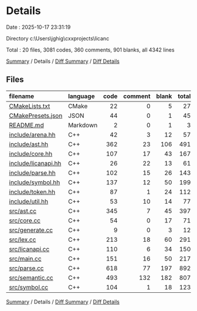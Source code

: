 # Details

Date : 2025-10-17 23:31:19

Directory c:\\Users\\jghig\\cxxprojects\\licanc

Total : 20 files,  3081 codes, 360 comments, 901 blanks, all 4342 lines

[Summary](results.md) / Details / [Diff Summary](diff.md) / [Diff Details](diff-details.md)

## Files
| filename | language | code | comment | blank | total |
| :--- | :--- | ---: | ---: | ---: | ---: |
| [CMakeLists.txt](/CMakeLists.txt) | CMake | 22 | 0 | 5 | 27 |
| [CMakePresets.json](/CMakePresets.json) | JSON | 44 | 0 | 1 | 45 |
| [README.md](/README.md) | Markdown | 2 | 0 | 1 | 3 |
| [include/arena.hh](/include/arena.hh) | C++ | 42 | 3 | 12 | 57 |
| [include/ast.hh](/include/ast.hh) | C++ | 362 | 23 | 106 | 491 |
| [include/core.hh](/include/core.hh) | C++ | 107 | 17 | 43 | 167 |
| [include/licanapi.hh](/include/licanapi.hh) | C++ | 26 | 22 | 13 | 61 |
| [include/parse.hh](/include/parse.hh) | C++ | 102 | 15 | 26 | 143 |
| [include/symbol.hh](/include/symbol.hh) | C++ | 137 | 12 | 50 | 199 |
| [include/token.hh](/include/token.hh) | C++ | 87 | 1 | 24 | 112 |
| [include/util.hh](/include/util.hh) | C++ | 53 | 10 | 14 | 77 |
| [src/ast.cc](/src/ast.cc) | C++ | 345 | 7 | 45 | 397 |
| [src/core.cc](/src/core.cc) | C++ | 54 | 0 | 17 | 71 |
| [src/generate.cc](/src/generate.cc) | C++ | 9 | 0 | 3 | 12 |
| [src/lex.cc](/src/lex.cc) | C++ | 213 | 18 | 60 | 291 |
| [src/licanapi.cc](/src/licanapi.cc) | C++ | 110 | 6 | 34 | 150 |
| [src/main.cc](/src/main.cc) | C++ | 151 | 16 | 50 | 217 |
| [src/parse.cc](/src/parse.cc) | C++ | 618 | 77 | 197 | 892 |
| [src/semantic.cc](/src/semantic.cc) | C++ | 493 | 132 | 182 | 807 |
| [src/symbol.cc](/src/symbol.cc) | C++ | 104 | 1 | 18 | 123 |

[Summary](results.md) / Details / [Diff Summary](diff.md) / [Diff Details](diff-details.md)